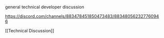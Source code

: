 general technical developer discussion

https://discord.com/channels/883478451850473483/883480562327760946

[[Technical Discussion]]